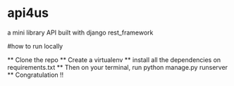 # api4us
a mini library API built with django rest_framework


#how to run locally

** Clone the repo
** Create a virtualenv
** install all the dependencies on requirements.txt 
** Then on your terminal, run python manage.py runserver
** Congratulation !!
